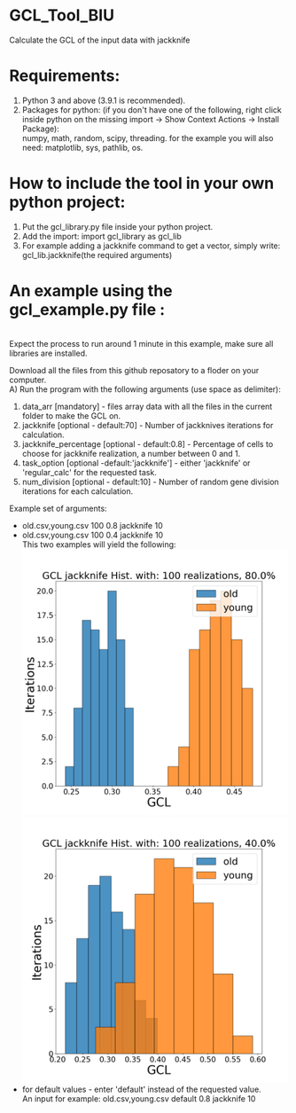 # GCL_Tool_BIU

Calculate the GCL of the input data with jackknife

# Requirements:

1) Python 3 and above (3.9.1 is recommended).
2) Packages for python: (if you don't have one of the following, right click inside python on the missing import -> Show
   Context Actions -> Install Package):<br /> numpy, math, random, scipy, threading. for the example you will also need:
   matplotlib, sys, pathlib, os.

# How to include the tool in your own python project:

1) Put the gcl_library.py file inside your python project.
2) Add the import: import gcl_library as gcl_lib
3) For example adding a jackknife command to get a vector, simply write: gcl_lib.jackknife(the required arguments)

# An example using the gcl_example.py file :

<br />Expect the process to run around 1 minute in this example, make sure all libraries are installed.

Download all the files from this github reposatory to a floder on your computer.<br />
A) Run the program with the following arguments (use space as delimiter):

1) data_arr [mandatory] - files array data with all the files in the current folder to make the GCL on.
2) jackknife [optional - default:70] - Number of jackknives iterations for calculation.
3) jackknife_percentage [optional - default:0.8] - Percentage of cells to choose for jackknife realization, a number between 0 and 1.
4) task_option [optional -default:'jackknife'] - either 'jackknife' or 'regular_calc' for the requested task.
5) num_division [optional - default:10] - Number of random gene division iterations for each calculation.

Example set of arguments:

* old.csv,young.csv 100 0.8 jackknife 10
* old.csv,young.csv 100 0.4 jackknife 10
  <br />
  This two examples will yield the following:
  <br />
![img_2.png](img_2.png)
![img_3.png](img_3.png)
* for default values - enter 'default' instead of the requested value.<br />An input for example: old.csv,young.csv default 0.8 jackknife 10 
